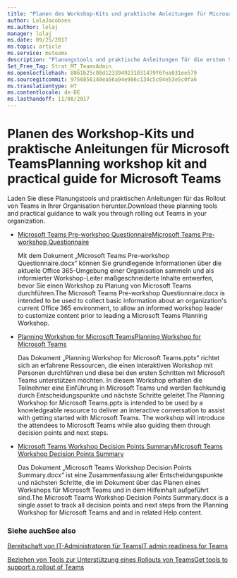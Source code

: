 ```yaml
---
title: "Planen des Workshop-Kits und praktische Anleitungen für Microsoft Teams"
author: LolaJacobsen
ms.author: lolaj
manager: lolaj
ms.date: 09/25/2017
ms.topic: article
ms.service: msteams
description: "Planungstools und praktische Anleitungen für die ersten Schritte von Administratoren mit Microsoft Teams"
Set_Free_Tag: Strat_MT_TeamsAdmin
ms.openlocfilehash: 8861b25c08d1233949231031479f6fea031ee579
ms.sourcegitcommit: 9756856140ea56a94e986c134c5c04e53e5c0fa6
ms.translationtype: HT
ms.contentlocale: de-DE
ms.lasthandoff: 11/08/2017
---
```

<a name="planning-workshop-kit-and-practical-guide-for-microsoft-teams"></a><span data-ttu-id="62625-103">Planen des Workshop-Kits und praktische Anleitungen für Microsoft Teams</span><span class="sxs-lookup"><span data-stu-id="62625-103">Planning workshop kit and practical guide for Microsoft Teams</span></span>
=============================================================

<span data-ttu-id="62625-104">Laden Sie diese Planungstools und praktischen Anleitungen für das Rollout von Teams in Ihrer Organisation herunter.</span><span class="sxs-lookup"><span data-stu-id="62625-104">Download these planning tools and practical guidance to walk you through rolling out Teams in your organization.</span></span>

- [<span data-ttu-id="62625-105">Microsoft Teams Pre-workshop Questionnaire</span><span class="sxs-lookup"><span data-stu-id="62625-105">Microsoft Teams Pre-workshop Questionnaire</span></span>](https://www.microsoft.com/en-us/download/55975)
    
    <span data-ttu-id="62625-106">Mit dem Dokument „Microsoft Teams Pre-workshop Questionnaire.docx“ können Sie grundlegende Informationen über die aktuelle Office 365-Umgebung einer Organisation sammeln und als informierter Workshop-Leiter maßgeschneiderte Inhalte entwerfen, bevor Sie einen Workshop zu Planung von Microsoft Teams durchführen.</span><span class="sxs-lookup"><span data-stu-id="62625-106">The Microsoft Teams Pre-workshop Questionnaire.docx is intended to be used to collect basic information about an organization's current Office 365 environment, to allow an informed workshop leader to customize content prior to leading a Microsoft Teams Planning Workshop.</span></span>

- [<span data-ttu-id="62625-107">Planning Workshop for Microsoft Teams</span><span class="sxs-lookup"><span data-stu-id="62625-107">Planning Workshop for Microsoft Teams</span></span>](https://www.microsoft.com/en-us/download/55982) 
    
    <span data-ttu-id="62625-p101">Das Dokument „Planning Workshop for Microsoft Teams.pptx“ richtet sich an erfahrene Ressourcen, die einen interaktiven Workshop mit Personen durchführen und diese bei den ersten Schritten mit Microsoft Teams unterstützen möchten. In diesem Workshop erhalten die Teilnehmer eine Einführung in Microsoft Teams und werden fachkundig durch Entscheidungspunkte und nächste Schritte geleitet.</span><span class="sxs-lookup"><span data-stu-id="62625-p101">The Planning Workshop for Microsoft Teams.pptx is intended to be used by a knowledgeable resource to deliver an interactive conversation to assist with getting started with Microsoft Teams. The workshop will introduce the attendees to Microsoft Teams while also guiding them through decision points and next steps.</span></span>

- [<span data-ttu-id="62625-110">Microsoft Teams Workshop Decision Points Summary</span><span class="sxs-lookup"><span data-stu-id="62625-110">Microsoft Teams Workshop Decision Points Summary</span></span>](https://www.microsoft.com/en-us/download/55981)
    
    <span data-ttu-id="62625-111">Das Dokument „Microsoft Teams Workshop Decision Points Summary.docx“ ist eine Zusammenfassung aller Entscheidungspunkte und nächsten Schritte, die im Dokument über das Planen eines Workshops für Microsoft Teams und in dem Hilfeinhalt aufgeführt sind.</span><span class="sxs-lookup"><span data-stu-id="62625-111">The Microsoft Teams Workshop Decision Points Summary.docx is a single asset to track all decision points and next steps from the Planning Workshop for Microsoft Teams and and in related Help content.</span></span>

### <a name="see-also"></a><span data-ttu-id="62625-112">Siehe auch</span><span class="sxs-lookup"><span data-stu-id="62625-112">See also</span></span>

[<span data-ttu-id="62625-113">Bereitschaft von IT-Administratoren für Teams</span><span class="sxs-lookup"><span data-stu-id="62625-113">IT admin readiness for Teams</span></span>](ITAdmin-readiness.md)

[<span data-ttu-id="62625-114">Beziehen von Tools zur Unterstützung eines Rollouts von Teams</span><span class="sxs-lookup"><span data-stu-id="62625-114">Get tools to support a rollout of Teams</span></span>](rollout-tools.md)


